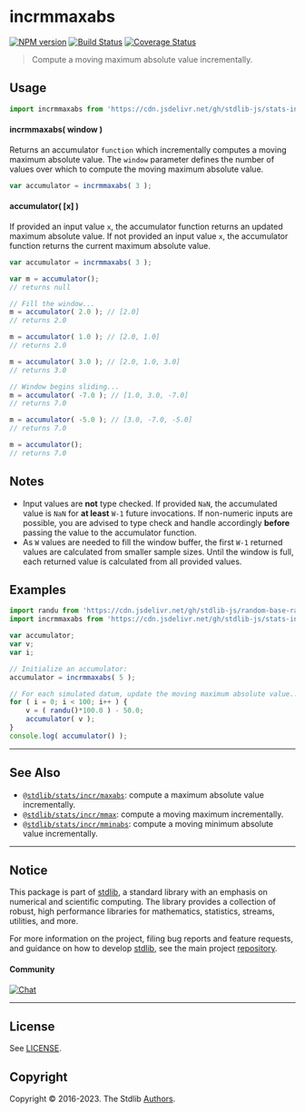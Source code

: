 <!--

@license Apache-2.0

Copyright (c) 2018 The Stdlib Authors.

Licensed under the Apache License, Version 2.0 (the "License");
you may not use this file except in compliance with the License.
You may obtain a copy of the License at

   http://www.apache.org/licenses/LICENSE-2.0

Unless required by applicable law or agreed to in writing, software
distributed under the License is distributed on an "AS IS" BASIS,
WITHOUT WARRANTIES OR CONDITIONS OF ANY KIND, either express or implied.
See the License for the specific language governing permissions and
limitations under the License.

-->

# incrmmaxabs

[![NPM version][npm-image]][npm-url] [![Build Status][test-image]][test-url] [![Coverage Status][coverage-image]][coverage-url] <!-- [![dependencies][dependencies-image]][dependencies-url] -->

> Compute a moving maximum absolute value incrementally.



<section class="usage">

## Usage

```javascript
import incrmmaxabs from 'https://cdn.jsdelivr.net/gh/stdlib-js/stats-incr-mmaxabs@deno/mod.js';
```

#### incrmmaxabs( window )

Returns an accumulator `function` which incrementally computes a moving maximum absolute value. The `window` parameter defines the number of values over which to compute the moving maximum absolute value.

```javascript
var accumulator = incrmmaxabs( 3 );
```

#### accumulator( \[x] )

If provided an input value `x`, the accumulator function returns an updated maximum absolute value. If not provided an input value `x`, the accumulator function returns the current maximum absolute value.

```javascript
var accumulator = incrmmaxabs( 3 );

var m = accumulator();
// returns null

// Fill the window...
m = accumulator( 2.0 ); // [2.0]
// returns 2.0

m = accumulator( 1.0 ); // [2.0, 1.0]
// returns 2.0

m = accumulator( 3.0 ); // [2.0, 1.0, 3.0]
// returns 3.0

// Window begins sliding...
m = accumulator( -7.0 ); // [1.0, 3.0, -7.0]
// returns 7.0

m = accumulator( -5.0 ); // [3.0, -7.0, -5.0]
// returns 7.0

m = accumulator();
// returns 7.0
```

</section>

<!-- /.usage -->

<section class="notes">

## Notes

-   Input values are **not** type checked. If provided `NaN`, the accumulated value is `NaN` for **at least** `W-1` future invocations. If non-numeric inputs are possible, you are advised to type check and handle accordingly **before** passing the value to the accumulator function.
-   As `W` values are needed to fill the window buffer, the first `W-1` returned values are calculated from smaller sample sizes. Until the window is full, each returned value is calculated from all provided values.

</section>

<!-- /.notes -->

<section class="examples">

## Examples

<!-- eslint no-undef: "error" -->

```javascript
import randu from 'https://cdn.jsdelivr.net/gh/stdlib-js/random-base-randu@deno/mod.js';
import incrmmaxabs from 'https://cdn.jsdelivr.net/gh/stdlib-js/stats-incr-mmaxabs@deno/mod.js';

var accumulator;
var v;
var i;

// Initialize an accumulator:
accumulator = incrmmaxabs( 5 );

// For each simulated datum, update the moving maximum absolute value...
for ( i = 0; i < 100; i++ ) {
    v = ( randu()*100.0 ) - 50.0;
    accumulator( v );
}
console.log( accumulator() );
```

</section>

<!-- /.examples -->

<!-- Section for related `stdlib` packages. Do not manually edit this section, as it is automatically populated. -->

<section class="related">

* * *

## See Also

-   <span class="package-name">[`@stdlib/stats/incr/maxabs`][@stdlib/stats/incr/maxabs]</span><span class="delimiter">: </span><span class="description">compute a maximum absolute value incrementally.</span>
-   <span class="package-name">[`@stdlib/stats/incr/mmax`][@stdlib/stats/incr/mmax]</span><span class="delimiter">: </span><span class="description">compute a moving maximum incrementally.</span>
-   <span class="package-name">[`@stdlib/stats/incr/mminabs`][@stdlib/stats/incr/mminabs]</span><span class="delimiter">: </span><span class="description">compute a moving minimum absolute value incrementally.</span>

</section>

<!-- /.related -->

<!-- Section for all links. Make sure to keep an empty line after the `section` element and another before the `/section` close. -->


<section class="main-repo" >

* * *

## Notice

This package is part of [stdlib][stdlib], a standard library with an emphasis on numerical and scientific computing. The library provides a collection of robust, high performance libraries for mathematics, statistics, streams, utilities, and more.

For more information on the project, filing bug reports and feature requests, and guidance on how to develop [stdlib][stdlib], see the main project [repository][stdlib].

#### Community

[![Chat][chat-image]][chat-url]

---

## License

See [LICENSE][stdlib-license].


## Copyright

Copyright &copy; 2016-2023. The Stdlib [Authors][stdlib-authors].

</section>

<!-- /.stdlib -->

<!-- Section for all links. Make sure to keep an empty line after the `section` element and another before the `/section` close. -->

<section class="links">

[npm-image]: http://img.shields.io/npm/v/@stdlib/stats-incr-mmaxabs.svg
[npm-url]: https://npmjs.org/package/@stdlib/stats-incr-mmaxabs

[test-image]: https://github.com/stdlib-js/stats-incr-mmaxabs/actions/workflows/test.yml/badge.svg?branch=main
[test-url]: https://github.com/stdlib-js/stats-incr-mmaxabs/actions/workflows/test.yml?query=branch:main

[coverage-image]: https://img.shields.io/codecov/c/github/stdlib-js/stats-incr-mmaxabs/main.svg
[coverage-url]: https://codecov.io/github/stdlib-js/stats-incr-mmaxabs?branch=main

<!--

[dependencies-image]: https://img.shields.io/david/stdlib-js/stats-incr-mmaxabs.svg
[dependencies-url]: https://david-dm.org/stdlib-js/stats-incr-mmaxabs/main

-->

[chat-image]: https://img.shields.io/gitter/room/stdlib-js/stdlib.svg
[chat-url]: https://gitter.im/stdlib-js/stdlib/

[stdlib]: https://github.com/stdlib-js/stdlib

[stdlib-authors]: https://github.com/stdlib-js/stdlib/graphs/contributors

[umd]: https://github.com/umdjs/umd
[es-module]: https://developer.mozilla.org/en-US/docs/Web/JavaScript/Guide/Modules

[deno-url]: https://github.com/stdlib-js/stats-incr-mmaxabs/tree/deno
[umd-url]: https://github.com/stdlib-js/stats-incr-mmaxabs/tree/umd
[esm-url]: https://github.com/stdlib-js/stats-incr-mmaxabs/tree/esm
[branches-url]: https://github.com/stdlib-js/stats-incr-mmaxabs/blob/main/branches.md

[stdlib-license]: https://raw.githubusercontent.com/stdlib-js/stats-incr-mmaxabs/main/LICENSE

<!-- <related-links> -->

[@stdlib/stats/incr/maxabs]: https://github.com/stdlib-js/stats-incr-maxabs/tree/deno

[@stdlib/stats/incr/mmax]: https://github.com/stdlib-js/stats-incr-mmax/tree/deno

[@stdlib/stats/incr/mminabs]: https://github.com/stdlib-js/stats-incr-mminabs/tree/deno

<!-- </related-links> -->

</section>

<!-- /.links -->
